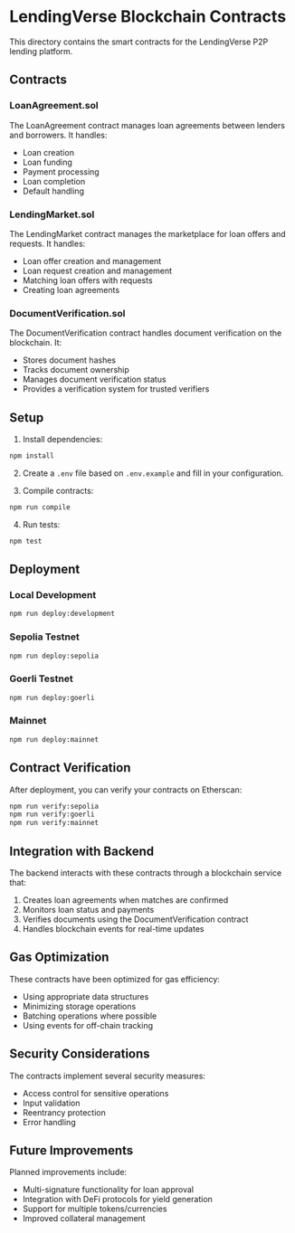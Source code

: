 # LendingVerse Blockchain Contracts

This directory contains the smart contracts for the LendingVerse P2P lending platform.

## Contracts

### LoanAgreement.sol

The LoanAgreement contract manages loan agreements between lenders and borrowers. It handles:
- Loan creation
- Loan funding
- Payment processing
- Loan completion
- Default handling

### LendingMarket.sol

The LendingMarket contract manages the marketplace for loan offers and requests. It handles:
- Loan offer creation and management
- Loan request creation and management
- Matching loan offers with requests
- Creating loan agreements

### DocumentVerification.sol

The DocumentVerification contract handles document verification on the blockchain. It:
- Stores document hashes
- Tracks document ownership
- Manages document verification status
- Provides a verification system for trusted verifiers

## Setup

1. Install dependencies:
```bash
npm install
```

2. Create a `.env` file based on `.env.example` and fill in your configuration.

3. Compile contracts:
```bash
npm run compile
```

4. Run tests:
```bash
npm test
```

## Deployment

### Local Development
```bash
npm run deploy:development
```

### Sepolia Testnet
```bash
npm run deploy:sepolia
```

### Goerli Testnet
```bash
npm run deploy:goerli
```

### Mainnet
```bash
npm run deploy:mainnet
```

## Contract Verification

After deployment, you can verify your contracts on Etherscan:

```bash
npm run verify:sepolia
npm run verify:goerli
npm run verify:mainnet
```

## Integration with Backend

The backend interacts with these contracts through a blockchain service that:
1. Creates loan agreements when matches are confirmed
2. Monitors loan status and payments
3. Verifies documents using the DocumentVerification contract
4. Handles blockchain events for real-time updates

## Gas Optimization

These contracts have been optimized for gas efficiency:
- Using appropriate data structures
- Minimizing storage operations
- Batching operations where possible
- Using events for off-chain tracking

## Security Considerations

The contracts implement several security measures:
- Access control for sensitive operations
- Input validation
- Reentrancy protection
- Error handling

## Future Improvements

Planned improvements include:
- Multi-signature functionality for loan approval
- Integration with DeFi protocols for yield generation
- Support for multiple tokens/currencies
- Improved collateral management